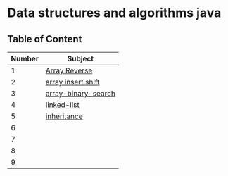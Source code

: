 # Data structures and algorithms java

## Table of Content

| Number | Subject                                                             |
| ------ | ------------------------------------------------------------------- |
| 1      | [Array Reverse](./array-reverse/array-reverse.md)                   |
| 2      | [array insert shift](./array-insert-shift/array-insert-shift.md)    |
| 3      | [array-binary-search](./array-binary-search/array-binary-search.md) |
| 4      | [linked-list](./linked-list/linked-list.md)                         |
| 5      | [inheritance](./inheritance/inheritance.md)                         |
| 6      |                                                                     |
| 7      |                                                                     |
| 8      |                                                                     |
| 9      |                                                                     |
